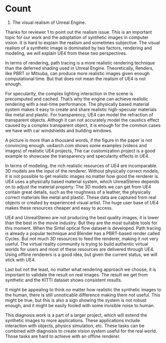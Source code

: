 # Count

1. The visual realism of Unreal Engine.
 
Thanks for reviewer 1 to point out the realism issue. This is an important topic for our work and the adoptation of synthetic images in computer vision. It is hard to explain the realism and sometimes subjective. The visual realism of a synthetic image is dominated by two factors, rendering and modeling, we will explain UE4 from these two perspectives. 
 
In terms of rendering, path tracing is a more realistic rendering technique than the deferred shading used in Unreal Engine. Theoretically, Renders, like PBRT or Mitsuba, can produce more realistic images given enough computational time. But that does not mean the realism of UE4 is not enough.
 
For specularity, the complex lighting interaction in the scene is precomputed and cached. That’s why the engine can achieve realistic rendering with a real-time performance. The physically based material system makes it easy to create and share realistic high-specular materials like metal and plastic. For transparency, UE4 can model the refraction of transparent objects. Althogh it can not accurately model the caustics effect caused by a complex transparent object, it is enough for the common cases we have with car windshields and building windows. 
 
A picture is more than a thousand words, if the figure in the paper is not convincing enough.  ue4arch.com shows some examples (videos and images) of realistic UE4 projects,  The car customization project is a good example to showcase the transparency and specularity effects in UE4.
 
In terms of modeling, the rich realistic resources of UE4 are incomparable. 3D models are the input of the renderer. Without physically correct models, it is not possible to get realistic images no matter how good the renderer is. UE4 uses a physically based material system, which UnrealStereo depends on to adjust the material property. The 3D models we can get from UE4 contain great details, such as the roughness of a leather, the physically correct materials like metal and plastic. These data are captured from real objects or created by experienced visual artist. The huge user base of UE4 makes these resources cheaper and easy to access.
 
UE4 and UnrealStereo are not producing the best quality images, it is lower than the best in the movie industry. But they are the most suitable tools for this moment. When the Sintel optical flow dataset is developed. Path tracing is already a popular technique and Blender has a PBRT-based render called Cycles. But not much 3D resources to feed the renderer, making it not very useful. The virtual reality community is trying to build authentic virtual worlds for users and most of these resources are delivered through UE4. Using offline renderers is a good idea, but given the current status, we will stick with UE4. 
 
Last but not the least, no matter what rendering approach we choose, it is important to validate the result on real images. The result we get from synthetic and the KITTI dataset shows consistent results.
 
It might be appealing to think no matter how realistic the synthetic images to the human, there is still unnoticable difference making them not useful. This might be true, but this is also a sign showing the system is not robust enough, and it might be easily fooled with some invisible noise to human.
 
This diagnosis work is a part of a larger project, which will extend the synthetic images to more applications. These applications include interaction with objects, physics simulation, etc. These tasks can be combined with diagnoisis to create vision system useful for the real world. Those tasks are hard to achieve with an offline renderer.